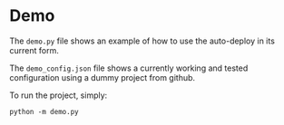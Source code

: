 # Demo

The `demo.py` file shows an example of how to use the auto-deploy in its current form.

The `demo_config.json` file shows a currently working and tested configuration using a dummy project from github.

To run the project, simply:

`python -m demo.py`
